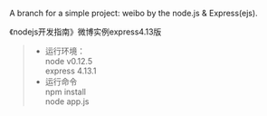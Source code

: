 A branch for a simple project: weibo by the node.js & Express(ejs).

《nodejs开发指南》微博实例express4.13版

> * 运行环境：  
        node v0.12.5  
        express 4.13.1
> * 运行命令   
        npm install  
        node app.js
